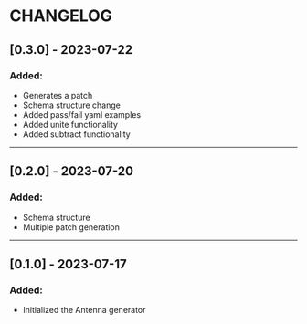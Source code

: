 # CHANGELOG

## [0.3.0] - 2023-07-22
### Added:
- Generates a patch
- Schema structure change
- Added pass/fail yaml examples 
- Added unite functionality
- Added subtract functionality
---
## [0.2.0] - 2023-07-20
### Added:
- Schema structure 
- Multiple patch generation
---
## [0.1.0] - 2023-07-17
### Added:
- Initialized the Antenna generator

